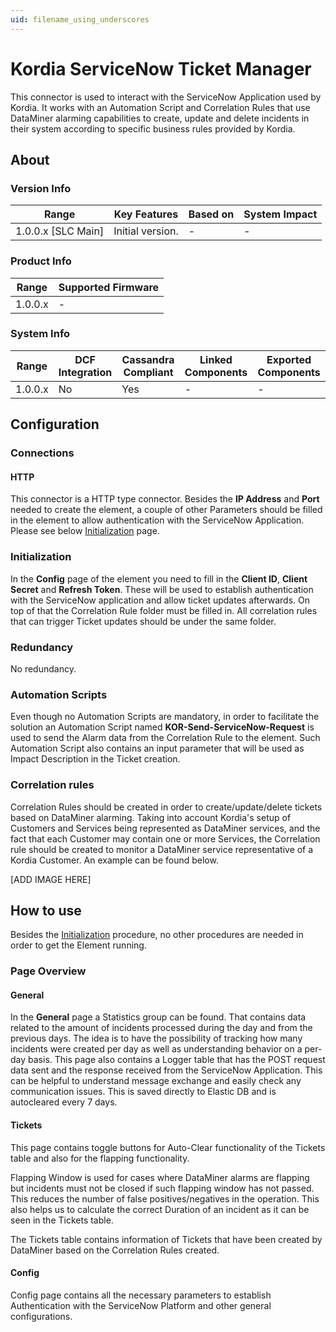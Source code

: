 ```yaml
---
uid: filename_using_underscores
---
```


# Kordia ServiceNow Ticket Manager

This connector is used to interact with the ServiceNow Application used by Kordia. It works with an Automation Script and Correlation Rules that use DataMiner alarming capabilities to create, update and delete incidents in their system according to specific business rules provided by Kordia.

## About

### Version Info

| Range            | Key Features | Based on | System Impact |
|----------------------|------------------|--------------|-------------------|
| 1.0.0.x [SLC Main] | Initial version. | -           | -                |

### Product Info

| Range | Supported Firmware |
|-----------|------------------------|
| 1.0.0.x   | -                     |

### System Info

| Range | DCF Integration | Cassandra Compliant | Linked Components | Exported Components |
|-----------|---------------------|-------------------------|-----------------------|-------------------------|
| 1.0.0.x   | No                  | Yes                     | -                    | -                      |

## Configuration

### Connections

#### HTTP

This connector is a HTTP type connector. Besides the **IP Address** and **Port** needed to create the element, a couple of other Parameters should be filled in the element to allow authentication with the ServiceNow Application. Please see below [Initialization](###Initialization) page.

### Initialization

In the **Config** page of the element you need to fill in the **Client ID**, **Client Secret** and **Refresh Token**. These will be used to establish authentication with the ServiceNow application and allow ticket updates afterwards. On top of that the Correlation Rule folder must be filled in. All correlation rules that can trigger Ticket updates should be under the same folder.

### Redundancy

No redundancy.

### Automation Scripts

Even though no Automation Scripts are mandatory, in order to facilitate the solution an Automation Script named **KOR-Send-ServiceNow-Request** is used to send the Alarm data from the Correlation Rule to the element. Such Automation Script also contains an input parameter that will be used as Impact Description in the Ticket creation.

### Correlation rules

Correlation Rules should be created in order to create/update/delete tickets based on DataMiner alarming. Taking into account Kordia's setup of Customers and Services being represented as DataMiner services, and the fact that each Customer may contain one or more Services, the Correlation rule should be created to monitor a DataMiner service representative of a Kordia Customer. An example can be found below.

[ADD IMAGE HERE]

## How to use

Besides the [Initialization](###Initialization) procedure, no other procedures are needed in order to get the Element running.

### Page Overview

#### General
In the **General** page a Statistics group can be found. That contains data related to the amount of incidents processed during the day and from the previous days. The idea is to have the possibility of tracking how many incidents were created per day as well as understanding behavior on a per-day basis. This page also contains a Logger table that has the POST request data sent and the response received from the ServiceNow Application. This can be helpful to understand message exchange and easily check any communication issues. This is saved directly to Elastic DB and is autocleared every 7 days.

#### Tickets

This page contains toggle buttons for Auto-Clear functionality of the Tickets table and also for the flapping functionality.

Flapping Window is used for cases where DataMiner alarms are flapping but incidents must not be closed if such flapping window has not passed. This reduces the number of false positives/negatives in the operation. This also helps us to calculate the correct Duration of an incident as it can be seen in the Tickets table.

The Tickets table contains information of Tickets that have been created by DataMiner based on the Correlation Rules created.

#### Config

Config page contains all the necessary parameters to establish Authentication with the ServiceNow Platform and other general configurations.
